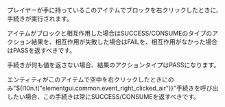 プレイヤーが手に持っているこのアイテムでブロックを右クリックしたときに、手続きが実行されます。

アイテムがブロックと相互作用した場合はSUCCESS/CONSUMEのタイプのアクション結果を、相互作用が失敗した場合はFAILを、相互作用がなかった場合はPASSを返すべきです。

手続きが何も値を返さない場合、結果のアクションタイプはPASSになります。

エンティティがこのアイテムで空中を右クリックしたときにのみ"${l10n.t("elementgui.common.event_right_clicked_air")}"手続きを呼び出したい場合、この手続きは常にSUCCESS/CONSUMEを返すべきです。